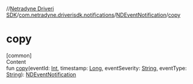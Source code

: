 //[Netradyne Driveri SDK](../../index.md)/[com.netradyne.driverisdk.notifications](../index.md)/[NDEventNotification](index.md)/[copy](copy.md)



# copy  
[common]  
Content  
fun [copy](copy.md)(eventId: [Int](https://kotlinlang.org/api/latest/jvm/stdlib/kotlin/-int/index.html), timestamp: [Long](https://kotlinlang.org/api/latest/jvm/stdlib/kotlin/-long/index.html), eventSeverity: [String](https://kotlinlang.org/api/latest/jvm/stdlib/kotlin/-string/index.html), eventType: [String](https://kotlinlang.org/api/latest/jvm/stdlib/kotlin/-string/index.html)): [NDEventNotification](index.md)  



